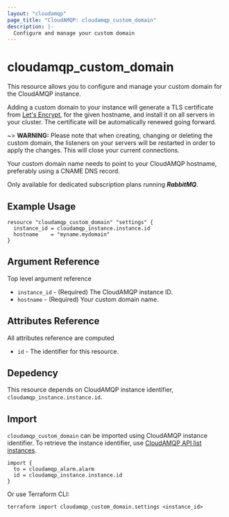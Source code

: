 ```yaml
---
layout: "cloudamqp"
page_title: "CloudAMQP: cloudamqp_custom_domain"
description: |-
  Configure and manage your custom domain
---
```


# cloudamqp_custom_domain

This resource allows you to configure and manage your custom domain for the CloudAMQP instance.

Adding a custom domain to your instance will generate a TLS certificate from [Let's Encrypt], for
the given hostname, and install it on all servers in your cluster. The certificate will be
automatically renewed going forward.

~> **WARNING:** Please note that when creating, changing or deleting the custom domain, the
listeners on your servers will be restarted in order to apply the changes. This will close your
current connections.

Your custom domain name needs to point to your CloudAMQP hostname, preferably using a CNAME DNS
record.

Only available for dedicated subscription plans running ***RabbitMQ***.

## Example Usage

```hcl
resource "cloudamqp_custom_domain" "settings" {
  instance_id = cloudamqp_instance.instance.id
  hostname    = "myname.mydomain"
}
```

## Argument Reference

Top level argument reference

* `instance_id` - (Required) The CloudAMQP instance ID.
* `hostname`    - (Required) Your custom domain name.

## Attributes Reference

All attributes reference are computed

* `id`  - The identifier for this resource.

## Depedency

This resource depends on CloudAMQP instance identifier, `cloudamqp_instance.instance.id`.

## Import

`cloudamqp_custom_domain` can be imported using CloudAMQP instance identifier. To retrieve the
instance identifier, use [CloudAMQP API list instances].

```hcl
import {
  to = cloudamqp_alarm.alarm
  id = cloudamqp_instance.instance.id
}
```

Or use Terraform CLI:

`terraform import cloudamqp_custom_domain.settings <instance_id>`

[CloudAMQP API list instances]: https://docs.cloudamqp.com/#list-instances
[Let's Encrypt]: https://letsencrypt.org/
